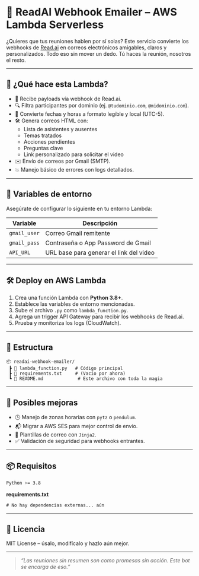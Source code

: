 # 🤖 ReadAI Webhook Emailer – AWS Lambda Serverless

¿Quieres que tus reuniones hablen por sí solas? Este servicio convierte los webhooks de [Read.ai](https://read.ai) en correos electrónicos amigables, claros y personalizados. Todo eso sin mover un dedo. Tú haces la reunión, nosotros el resto.

---

## 🚀 ¿Qué hace esta Lambda?

- 📩 Recibe payloads vía webhook de Read.ai.
- 🔍 Filtra participantes por dominio (ej. `@tudominio.com`, `@midominio.com`).
- 📆 Convierte fechas y horas a formato legible y local (UTC-5).
- 🛠️ Genera correos HTML con:
  - Lista de asistentes y ausentes
  - Temas tratados
  - Acciones pendientes
  - Preguntas clave
  - Link personalizado para solicitar el video
- ✉️ Envío de correos por Gmail (SMTP).
- 💥 Manejo básico de errores con logs detallados.

---

## 🧪 Variables de entorno

Asegúrate de configurar lo siguiente en tu entorno Lambda:

| Variable     | Descripción                         |
|--------------|-------------------------------------|
| `gmail_user` | Correo Gmail remitente              |
| `gmail_pass` | Contraseña o App Password de Gmail  |
| `API_URL`    | URL base para generar el link del video |

---

## 🛠️ Deploy en AWS Lambda

1. Crea una función Lambda con **Python 3.8+**.
2. Establece las variables de entorno mencionadas.
3. Sube el archivo `.py` como `lambda_function.py`.
4. Agrega un trigger API Gateway para recibir los webhooks de Read.ai.
5. Prueba y monitoriza los logs (CloudWatch).

---

## 🧾 Estructura

```
📦 readai-webhook-emailer/
 ┣ 📄 lambda_function.py   # Código principal
 ┣ 📄 requirements.txt     # (Vacío por ahora)
 ┗ 📄 README.md             # Este archivo con toda la magia
```

---

## 🧱 Posibles mejoras

- 🕒 Manejo de zonas horarias con `pytz` o `pendulum`.
- 📬 Migrar a AWS SES para mejor control de envío.
- 🎨 Plantillas de correo con `Jinja2`.
- ✅ Validación de seguridad para webhooks entrantes.

---

## 📦 Requisitos

```bash
Python >= 3.8
```

**requirements.txt**
```txt
# No hay dependencias externas... aún
```

---


## 📄 Licencia

MIT License – úsalo, modifícalo y hazlo aún mejor.

---

> _“Las reuniones sin resumen son como promesas sin acción. Este bot se encarga de eso.”_  

